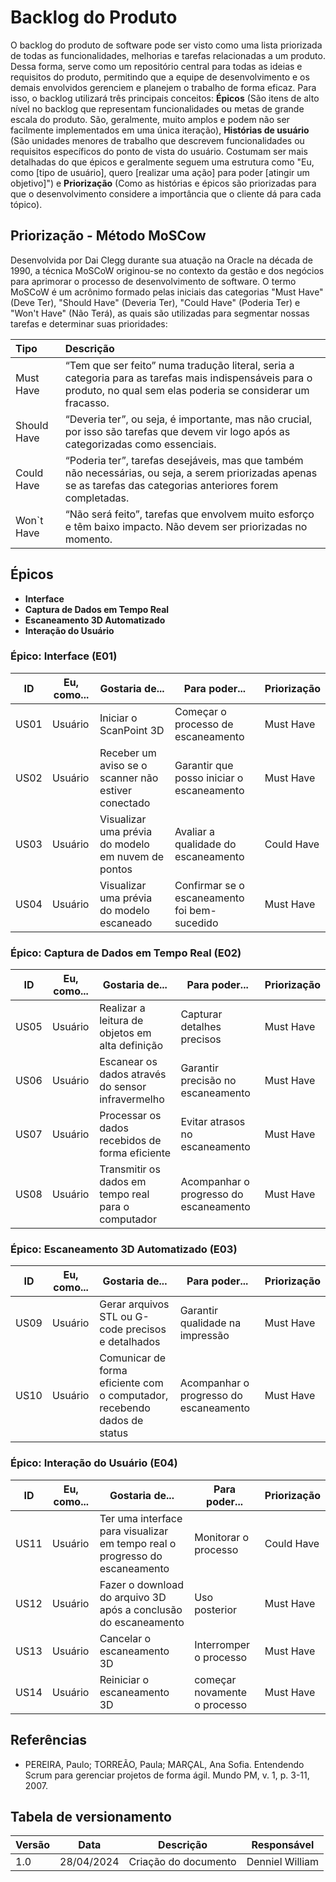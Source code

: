 # Backlog do Produto

O backlog do produto de software pode ser visto como uma lista priorizada de todas as funcionalidades, melhorias e tarefas relacionadas a um produto. Dessa forma, serve como um repositório central para todas as ideias e requisitos do produto, permitindo que a equipe de desenvolvimento e os demais envolvidos gerenciem e planejem o trabalho de forma eficaz. Para isso, o backlog utilizará três principais conceitos: **Épicos** (São itens de alto nível no backlog que representam funcionalidades ou metas de grande escala do produto. São, geralmente, muito amplos e podem não ser facilmente implementados em uma única iteração), **Histórias de usuário** (São unidades menores de trabalho que descrevem funcionalidades ou requisitos específicos do ponto de vista do usuário. Costumam ser mais detalhadas do que épicos e geralmente seguem uma estrutura como "Eu, como [tipo de usuário], quero [realizar uma ação] para poder [atingir um objetivo]") e **Priorização** (Como as histórias e épicos são priorizadas para que o desenvolvimento considere a importância que o cliente dá para cada tópico).

## Priorização - Método MoSCow

Desenvolvida por Dai Clegg durante sua atuação na Oracle na década de 1990, a técnica MoSCoW originou-se no contexto da gestão e dos negócios para aprimorar o processo de desenvolvimento de software. O termo MoSCoW é um acrônimo formado pelas iniciais das categorias "Must Have" (Deve Ter), "Should Have" (Deveria Ter), "Could Have" (Poderia Ter) e "Won't Have" (Não Terá), as quais são utilizadas para segmentar nossas tarefas e determinar suas prioridades:

| Tipo | Descrição |
| :--- | :-------  | 
| Must Have   | “Tem que ser feito” numa tradução literal, seria a categoria para as tarefas mais indispensáveis para o produto, no qual sem elas poderia se considerar um fracasso. |
| Should Have | “Deveria ter”, ou seja, é importante, mas não crucial, por isso são tarefas que devem vir logo após as categorizadas como essenciais.|
| Could Have | “Poderia ter”, tarefas desejáveis, mas que também não necessárias, ou seja, a serem priorizadas apenas se as tarefas das categorias anteriores forem completadas.|
| Won`t Have  | “Não será feito”, tarefas que envolvem muito esforço e têm baixo impacto. Não devem ser priorizadas no momento.|

## Épicos

* **Interface**
* **Captura de Dados em Tempo Real**
* **Escaneamento 3D Automatizado**
* **Interação do Usuário**

### Épico: Interface (E01)
| ID   | Eu, como... | Gostaria de...                                   | Para poder...                                | Priorização |
|------|-------------|--------------------------------------------------|----------------------------------------------|-------------|
| US01 | Usuário     | Iniciar o ScanPoint 3D                        | Começar o processo de escaneamento          | Must Have   |
| US02 | Usuário     | Receber um aviso se o scanner não estiver conectado | Garantir que posso iniciar o escaneamento | Must Have   |
| US03 | Usuário     | Visualizar uma prévia do modelo em nuvem de pontos | Avaliar a qualidade do escaneamento        | Could Have  |
| US04 | Usuário     | Visualizar uma prévia do modelo escaneado       | Confirmar se o escaneamento foi bem-sucedido | Must Have |

### Épico: Captura de Dados em Tempo Real (E02)
| ID   | Eu, como... | Gostaria de...                                   | Para poder...                                      | Priorização |
|------|-------------|--------------------------------------------------|----------------------------------------------------|-------------|
| US05 | Usuário     | Realizar a leitura de objetos em alta definição | Capturar detalhes precisos                          | Must Have   |
| US06 | Usuário     | Escanear os dados através do sensor infravermelho | Garantir precisão no escaneamento                 | Must Have   |
| US07 | Usuário     | Processar os dados recebidos de forma eficiente | Evitar atrasos no escaneamento                    | Must Have   |
| US08 | Usuário     | Transmitir os dados em tempo real para o computador | Acompanhar o progresso do escaneamento         | Must Have   |

### Épico: Escaneamento 3D Automatizado (E03)
| ID   | Eu, como... | Gostaria de...                                   | Para poder...                                      | Priorização |
|------|-------------|--------------------------------------------------|----------------------------------------------------|-------------|
| US09 | Usuário     | Gerar arquivos STL ou G-code precisos e detalhados | Garantir qualidade na impressão                  | Must Have   |
| US10 | Usuário     | Comunicar de forma eficiente com o computador, recebendo dados de status | Acompanhar o progresso do escaneamento | Must Have   |

### Épico: Interação do Usuário (E04)
| ID   | Eu, como... | Gostaria de...                                   | Para poder...                                      | Priorização |
|------|-------------|--------------------------------------------------|----------------------------------------------------|-------------|
| US11 | Usuário     | Ter uma interface para visualizar em tempo real o progresso do escaneamento | Monitorar o processo                              | Could Have  |
| US12 | Usuário     | Fazer o download do arquivo 3D após a conclusão do escaneamento | Uso posterior                                  | Must Have   |
| US13 | Usuário     | Cancelar o escaneamento 3D | Interromper o processo | Must Have  |
| US14 | Usuário     | Reiniciar o escaneamento 3D | começar novamente o processo | Must Have  |

## Referências
* PEREIRA, Paulo; TORREÃO, Paula; MARÇAL, Ana Sofia. Entendendo Scrum para gerenciar projetos de forma ágil. Mundo PM, v. 1, p. 3-11, 2007.

## Tabela de versionamento

| Versão| Data | Descrição | Responsável|
|-------|------|-----------|------------|
| 1.0 | 28/04/2024 | Criação do documento | Denniel William |